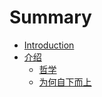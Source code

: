 # Summary

* [Introduction](README.md)
* [介绍](chapter1/README.md)
    * [哲学](chapter1/section1.1.md)
    * [为何自下而上](chapter1/section1.2.md)

